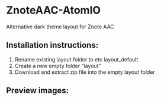 # ZnoteAAC-AtomIO
Alternative dark theme layout for Znote AAC

## Installation instructions:
1. Rename existing layout folder to etc layout_default
2. Create a new empty folder "layout"
3. Download and extract zip file into the empty layout folder

## Preview images:
